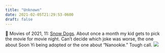 ```yaml
---
title: "Unknown"
date: 2021-02-05T21:29:53-0600
draft: false
---
```


🎥 Movies of 2021, 11: [Snow Dogs](https://letterboxd.com/film/snow-dogs/). About once a month my kid gets to pick the movie for movie night. Can’t decide which joke was worse, the one about Soon Yi being adopted or the one about “Nanookie.” Tough call.
![](/images/2021/d5043842f6.jpg)

